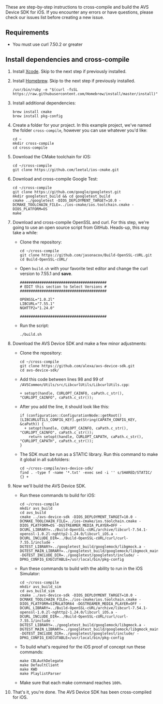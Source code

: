 
These are step-by-step instructions to cross-compile and build the AVS Device SDK for iOS. If you encounter any errors or have questions, please check our issues list before creating a new issue.

## Requirements

* You must use curl 7.50.2 or greater

## Install dependencies and cross-compile

1. Install [Xcode](https://itunes.apple.com/us/app/xcode/id497799835?mt=12). Skip to the next step if previously installed.  
2. Install [Homebrew](https://brew.sh/). Skip to the next step if previously installed.

   ```
   /usr/bin/ruby -e "$(curl -fsSL https://raw.githubusercontent.com/Homebrew/install/master/install)"
   ```
3. Install additional dependencies:

   ```
   brew install cmake
   brew install pkg-config
   ```


4. Create a folder for your project. In this example project, we've named the folder `cross-compile`, however you can use whatever you'd like:  

   ```
   cd ~
   mkdir cross-compile
   cd cross-compile
   ```
5. Download the CMake toolchain for iOS:

   ```
   cd ~/cross-compile
   git clone https://github.com/leetal/ios-cmake.git
   ```
6. Download and cross-compile Google Test:

   ```
   cd ~/cross-compile
   git clone https://github.com/google/googletest.git
   mkdir googletest_build && cd googletest_build
   cmake ../googletest -DIOS_DEPLOYMENT_TARGET=10.0 -DCMAKE_TOOLCHAIN_FILE=../ios-cmake/ios.toolchain.cmake -DIOS_PLATFORM=OS
   make
   ```
7. Download and cross-compile OpenSSL and curl. For this step, we're going to use an open source script from GitHub. Heads-up, this may take a while:
   * Clone the repository:
     ```
     cd ~/cross-compile
     git clone https://github.com/jasonacox/Build-OpenSSL-cURL.git
     cd Build-OpenSSL-cURL/
     ```
   * Open `build.sh` with your favorite test editor and change the curl version to 7.55.1 and **save**.   
     ```
     ########################################
     # EDIT this section to Select Versions #
     ########################################

     OPENSSL="1.0.2l"
     LIBCURL="7.55.1"
     NGHTTP2="1.24.0"

     ########################################
     ```
   * Run the script:
     ```
     ./build.sh
     ```
8. Download the AVS Device SDK and make a few minor adjustments:  
   * Clone the repository:  
     ```
     cd ~/cross-compile
     git clone https://github.com/alexa/avs-device-sdk.git  
     cd avs-device-sdk/
     ```
   * Add this code between lines 98 and 99 of `/AVSCommon/Utils/src/LibcurlUtils/LibcurlUtils.cpp`:   
     ```
     + setopt(handle, CURLOPT_CAINFO, caPath.c_str(), "CURLOPT_CAINFO", caPath.c_str());
     ```
   * After you add the line, it should look like this:
     ```
     if (configuration::ConfigurationNode::getRoot()[LIBCURLUTILS_CONFIG_KEY].getString(CAPATH_CONFIG_KEY, &caPath)) {
       + setopt(handle, CURLOPT_CAINFO, caPath.c_str(), "CURLOPT_CAINFO", caPath.c_str());
         return setopt(handle, CURLOPT_CAPATH, caPath.c_str(), "CURLOPT_CAPATH", caPath.c_str());
     }
     ```
   * The SDK must be run as a STATIC library. Run this command to make it global in all subfolders:  
     ```
     cd ~/cross-compile/avs-device-sdk/
     find . -type f -name '*.txt' -exec sed -i '' s/SHARED/STATIC/ {} +
     ```
9. Now we'll build the AVS Device SDK.  
   * Run these commands to build for iOS:  
     ```
     cd ~/cross-compile
     mkdir avs_build
     cd avs_build
     cmake ../avs-device-sdk -DIOS_DEPLOYMENT_TARGET=10.0 -DCMAKE_TOOLCHAIN_FILE=../ios-cmake/ios.toolchain.cmake -DIOS_PLATFORM=OS -DGSTREAMER_MEDIA_PLAYER=OFF -DCURL_LIBRARY=../Build-OpenSSL-cURL/archive/libcurl-7.54.1-openssl-1.0.2l-nghttp2-1.24.0/libcurl_iOS.a -DCURL_INCLUDE_DIR=../Build-OpenSSL-cURL/curl/curl-7.55.1/include -DGTEST_LIBRARY=../googletest_build/googlemock/libgmock.a -DGTEST_MAIN_LIBRARY=../googletest_build/googlemock/libgmock_main.a -DGTEST_INCLUDE_DIR=../googletest/googletest/include/ -DPKG_CONFIG_EXECUTABLE=/usr/local/bin/pkg-config
     ```  
   * Run these commands to build with the ability to run in the iOS Simulator:  
     ```  
     cd ~/cross-compile
     mkdir avs_build_sim
     cd avs_build_sim
     cmake ../avs-device-sdk -DIOS_DEPLOYMENT_TARGET=10.0 -DCMAKE_TOOLCHAIN_FILE=../ios-cmake/ios.toolchain.cmake -DIOS_PLATFORM=SIMULATOR64 -DGSTREAMER_MEDIA_PLAYER=OFF -DCURL_LIBRARY=../Build-OpenSSL-cURL/archive/libcurl-7.54.1-openssl-1.0.2l-nghttp2-1.24.0/libcurl_iOS.a -DCURL_INCLUDE_DIR=../Build-OpenSSL-cURL/curl/curl-7.55.1/include -DGTEST_LIBRARY=../googletest_build/googlemock/libgmock.a -DGTEST_MAIN_LIBRARY=../googletest_build/googlemock/libgmock_main.a -DGTEST_INCLUDE_DIR=../googletest/googletest/include/ -DPKG_CONFIG_EXECUTABLE=/usr/local/bin/pkg-config  
     ```  
   * To build what's required for the iOS proof of concept run these commands:  
     ```
     make CBLAuthDelegate
     make DefaultClient
     make KWD
     make PlaylistParser
     ```
   * Make sure that each make command reaches `100%`.
10. That's it, you're done. The AVS Device SDK has been cross-compiled for iOS.  
